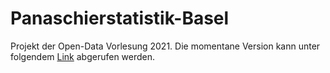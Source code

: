 # Panaschierstatistik-Basel
 Projekt der Open-Data Vorlesung 2021. Die momentane Version kann unter folgendem <a href="http://lg18a087.opendata.iwi.unibe.ch/" target="_blank">Link</a> abgerufen werden.
